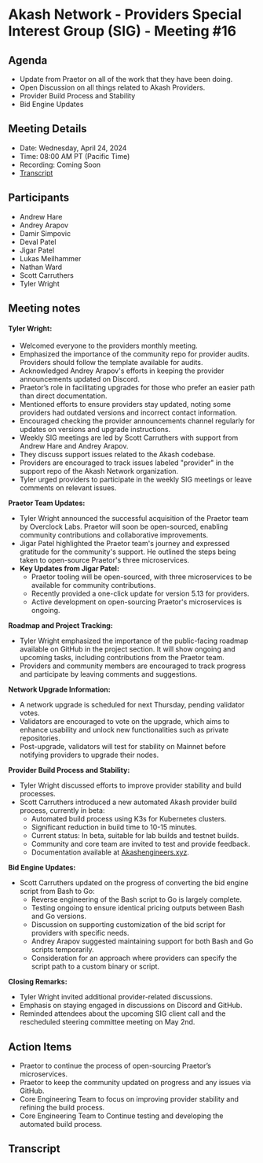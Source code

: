 # Akash Network - Providers Special Interest Group (SIG) - Meeting #16

## Agenda
- Update from Praetor on all of the work that they have been doing. 
- Open Discussion on all things related to Akash Providers.
- Provider Build Process and Stability
- Bid Engine Updates

## Meeting Details
- Date: Wednesday, April 24, 2024
- Time: 08:00 AM PT (Pacific Time)
- Recording: Coming Soon
- [Transcript](#transcript)

## Participants
- Andrew Hare
- Andrey Arapov
- Damir Simpovic
- Deval Patel
- Jigar Patel
- Lukas Meilhammer
- Nathan Ward
- Scott Carruthers
- Tyler Wright
## Meeting notes
#### Tyler Wright:
- Welcomed everyone to the providers monthly meeting.
- Emphasized the importance of the community repo for provider audits. Providers should follow the template available for audits.
- Acknowledged Andrey Arapov's efforts in keeping the provider announcements updated on Discord.
- Praetor’s role in facilitating upgrades for those who prefer an easier path than direct documentation.
- Mentioned efforts to ensure providers stay updated, noting some providers had outdated versions and incorrect contact information.
- Encouraged checking the provider announcements channel regularly for updates on versions and upgrade instructions.
- Weekly SIG meetings are led by Scott Carruthers with support from Andrew Hare and Andrey Arapov.
- They discuss support issues related to the Akash codebase.
- Providers are encouraged to track issues labeled "provider" in the support repo of the Akash Network organization.
- Tyler urged providers to participate in the weekly SIG meetings or leave comments on relevant issues.

**Praetor Team Updates:**
- Tyler Wright announced the successful acquisition of the Praetor team by Overclock Labs. Praetor will soon be open-sourced, enabling community contributions and collaborative improvements.
- Jigar Patel highlighted the Praetor team's journey and expressed gratitude for the community's support. He outlined the steps being taken to open-source Praetor's three microservices.
- **Key Updates from Jigar Patel:**
  - Praetor tooling will be open-sourced, with three microservices to be available for community contributions.
  - Recently provided a one-click update for version 5.13 for providers.
  - Active development on open-sourcing Praetor's microservices is ongoing.

**Roadmap and Project Tracking:**
- Tyler Wright emphasized the importance of the public-facing roadmap available on GitHub in the project section. It will show ongoing and upcoming tasks, including contributions from the Praetor team.
- Providers and community members are encouraged to track progress and participate by leaving comments and suggestions.

**Network Upgrade Information:**
  - A network upgrade is scheduled for next Thursday, pending validator votes.
  - Validators are encouraged to vote on the upgrade, which aims to enhance usability and unlock new functionalities such as private repositories.
  - Post-upgrade, validators will test for stability on Mainnet before notifying providers to upgrade their nodes.

**Provider Build Process and Stability:**
- Tyler Wright discussed efforts to improve provider stability and build processes.
- Scott Carruthers introduced a new automated Akash provider build process, currently in beta:
  - Automated build process using K3s for Kubernetes clusters.
  - Significant reduction in build time to 10-15 minutes.
  - Current status: In beta, suitable for lab builds and testnet builds.
  - Community and core team are invited to test and provide feedback.
  - Documentation available at [Akashengineers.xyz](http://akashengineers.xyz).

**Bid Engine Updates:**
- Scott Carruthers updated on the progress of converting the bid engine script from Bash to Go:
  - Reverse engineering of the Bash script to Go is largely complete.
  - Testing ongoing to ensure identical pricing outputs between Bash and Go versions.
  - Discussion on supporting customization of the bid script for providers with specific needs.
  - Andrey Arapov suggested maintaining support for both Bash and Go scripts temporarily.
  - Consideration for an approach where providers can specify the script path to a custom binary or script.

**Closing Remarks:**
- Tyler Wright invited additional provider-related discussions.
- Emphasis on staying engaged in discussions on Discord and GitHub.
- Reminded attendees about the upcoming SIG client call and the rescheduled steering committee meeting on May 2nd.
## Action Items
- Praetor to continue the process of open-sourcing Praetor’s microservices.
- Praetor to keep the community updated on progress and any issues via GitHub.
- Core Engineering Team to focus on improving provider stability and refining the build process.
- Core Engineering Team to Continue testing and developing the automated build process.
## Transcript
